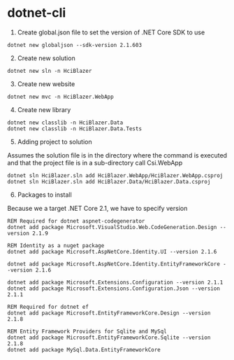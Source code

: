 # dotnet-cli

1.  Create global.json file to set the version of .NET Core SDK to use

```dotnet
dotnet new globaljson --sdk-version 2.1.603
```

2.  Create new solution

```dotnet
dotnet new sln -n HciBlazer
```

3.  Create new website

```dotnet
dotnet new mvc -n HciBlazer.WebApp
```

4.  Create new library

```dotnet
dotnet new classlib -n HciBlazer.Data
dotnet new classlib -n HciBlazer.Data.Tests
```

5.  Adding project to solution

Assumes the solution file is in the directory where the command is executed and
that the project file is in a sub-directory call Csi.WebApp

```dotnet
dotnet sln HciBlazer.sln add HciBlazer.WebApp/HciBlazer.WebApp.csproj
dotnet sln HciBlazer.sln add HciBlazer.Data/HciBlazer.Data.csproj
```

6.  Packages to install

Because we a target .NET Core 2.1, we have to specify version

```dotnet
REM Required for dotnet aspnet-codegenerator
dotnet add package Microsoft.VisualStudio.Web.CodeGeneration.Design --version 2.1.9

REM Identity as a nuget package
dotnet add package Microsoft.AspNetCore.Identity.UI --version 2.1.6

dotnet add package Microsoft.AspNetCore.Identity.EntityFrameworkCore --version 2.1.6

dotnet add package Microsoft.Extensions.Configuration --version 2.1.1
dotnet add package Microsoft.Extensions.Configuration.Json --version 2.1.1

REM Required for dotnet ef
dotnet add package Microsoft.EntityFrameworkCore.Design --version 2.1.8

REM Entity Framework Providers for Sqlite and MySql
dotnet add package Microsoft.EntityFrameworkCore.Sqlite --version 2.1.8
dotnet add package MySql.Data.EntityFrameworkCore 
```